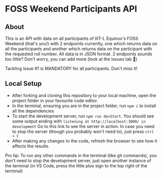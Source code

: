 # FOSS Weekend Participants API

## About
This is an API with data on all participants of IIIT-L Equinox's FOSS Weekend (that's you!) with 2 endpoints currently, one which returns data on all the participants and another which returns data on the participant with the requested roll number. All data is in JSON format. 2 endpoints sounds too little? Don't worry, you can add more (look at the Issues tab 👀)

Tackling issue #1 is MANDATORY for all participants. Don't miss it!

## Local Setup
- After forking and cloning this repository to your local machine, open the project folder in your favourite code editor. 
- In the terminal, ensuring you are in the project folder, run `npm i` to install all the dependencies
- To start the development server, run `npm run devStart`. You should see some output ending with `listening at http://localhost:3000/ in development` Go to this link to see the server in action. In case you need to stop the server (though you probably won't need to), just press `ctrl + C`
- After making any changes to the code, refresh the browser to see how it affects the results.

Pro tip: To run any other commands in the terminal (like git commands), you don't need to stop the development server, just open another instance of the terminal (in VS Code, press the little plus sign to the top right of the terminal)
